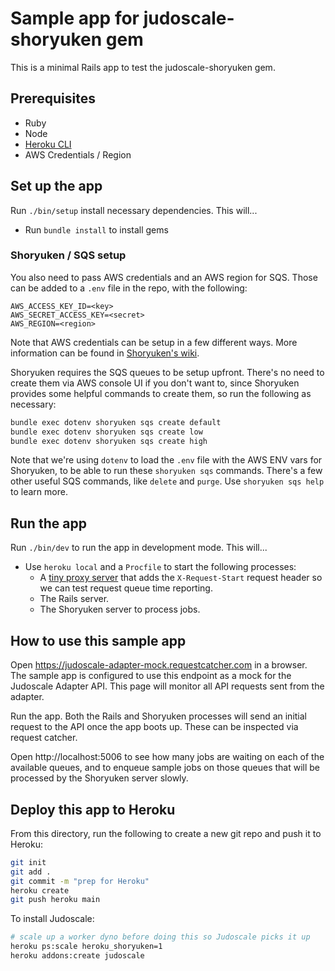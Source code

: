 # Sample app for judoscale-shoryuken gem

This is a minimal Rails app to test the judoscale-shoryuken gem.

## Prerequisites

- Ruby
- Node
- [Heroku CLI](https://devcenter.heroku.com/articles/heroku-cli)
- AWS Credentials / Region

## Set up the app

Run `./bin/setup` install necessary dependencies. This will...

- Run `bundle install` to install gems

### Shoryuken / SQS setup

You also need to pass AWS credentials and an AWS region for SQS. Those can be added to a `.env` file in the repo, with the following:

```
AWS_ACCESS_KEY_ID=<key>
AWS_SECRET_ACCESS_KEY=<secret>
AWS_REGION=<region>
```

Note that AWS credentials can be setup in a few different ways. More information can be found in [Shoryuken's wiki](https://github.com/ruby-shoryuken/shoryuken/wiki/Configure-the-AWS-Client).

Shoryuken requires the SQS queues to be setup upfront. There's no need to create them via AWS console UI if you don't want to, since Shoryuken provides some helpful commands to create them, so run the following as necessary:

```bash
bundle exec dotenv shoryuken sqs create default
bundle exec dotenv shoryuken sqs create low
bundle exec dotenv shoryuken sqs create high
```

Note that we're using `dotenv` to load the `.env` file with the AWS ENV vars for Shoryuken, to be able to run these `shoryuken sqs` commands. There's a few other useful SQS commands, like `delete` and `purge`. Use `shoryuken sqs help` to learn more.

## Run the app

Run `./bin/dev` to run the app in development mode. This will...

- Use `heroku local` and a `Procfile` to start the following processes:
  - A [tiny proxy server](https://github.com/judoscale/judoscale-adapter-proxy-server) that adds the `X-Request-Start` request header so we can test request queue time reporting.
  - The Rails server.
  - The Shoryuken server to process jobs.

## How to use this sample app

Open https://judoscale-adapter-mock.requestcatcher.com in a browser. The sample app is configured to use this endpoint as a mock for the Judoscale Adapter API. This page will monitor all API requests sent from the adapter.

Run the app. Both the Rails and Shoryuken processes will send an initial request to the API once the app boots up. These can be inspected via request catcher.

Open http://localhost:5006 to see how many jobs are waiting on each of the available queues, and to enqueue sample jobs on those queues that will be processed by the Shoryuken server slowly.

## Deploy this app to Heroku

From this directory, run the following to create a new git repo and push it to Heroku:

```sh
git init
git add .
git commit -m "prep for Heroku"
heroku create
git push heroku main
```

To install Judoscale:

```sh
# scale up a worker dyno before doing this so Judoscale picks it up
heroku ps:scale heroku_shoryuken=1
heroku addons:create judoscale
```
